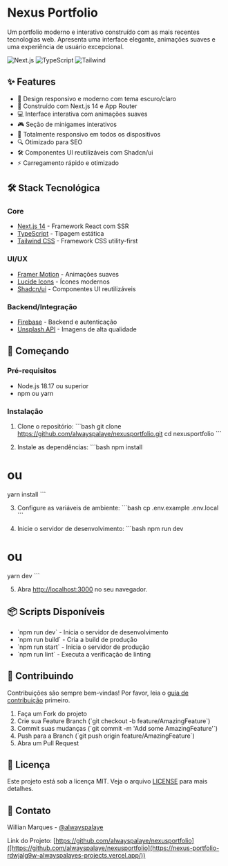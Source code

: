 # Nexus Portfolio

Um portfolio moderno e interativo construído com as mais recentes tecnologias web. Apresenta uma interface elegante, animações suaves e uma experiência de usuário excepcional.

![Next.js](https://img.shields.io/badge/Next.js-14-black)
![TypeScript](https://img.shields.io/badge/TypeScript-5-blue)
![Tailwind](https://img.shields.io/badge/Tailwind-3-38bdf8)

## ✨ Features

- 🎨 Design responsivo e moderno com tema escuro/claro
- 🚀 Construído com Next.js 14 e App Router
- 💻 Interface interativa com animações suaves
- 🎮 Seção de minigames interativos
- 📱 Totalmente responsivo em todos os dispositivos
- 🔍 Otimizado para SEO
- 🛠️ Componentes UI reutilizáveis com Shadcn/ui
- ⚡ Carregamento rápido e otimizado

## 🛠️ Stack Tecnológica

### Core
- [Next.js 14](https://nextjs.org/) - Framework React com SSR
- [TypeScript](https://www.typescriptlang.org/) - Tipagem estática
- [Tailwind CSS](https://tailwindcss.com/) - Framework CSS utility-first

### UI/UX
- [Framer Motion](https://www.framer.com/motion/) - Animações suaves
- [Lucide Icons](https://lucide.dev/) - Ícones modernos
- [Shadcn/ui](https://ui.shadcn.com/) - Componentes UI reutilizáveis

### Backend/Integração
- [Firebase](https://firebase.google.com/) - Backend e autenticação
- [Unsplash API](https://unsplash.com/developers) - Imagens de alta qualidade

## 🚀 Começando

### Pré-requisitos
- Node.js 18.17 ou superior
- npm ou yarn

### Instalação

1. Clone o repositório:
\`\`\`bash
git clone https://github.com/alwayspalaye/nexusportfolio.git
cd nexusportfolio
\`\`\`

2. Instale as dependências:
\`\`\`bash
npm install
# ou
yarn install
\`\`\`

3. Configure as variáveis de ambiente:
\`\`\`bash
cp .env.example .env.local
\`\`\`

4. Inicie o servidor de desenvolvimento:
\`\`\`bash
npm run dev
# ou
yarn dev
\`\`\`

5. Abra [http://localhost:3000](http://localhost:3000) no seu navegador.

## 📦 Scripts Disponíveis

- \`npm run dev\` - Inicia o servidor de desenvolvimento
- \`npm run build\` - Cria a build de produção
- \`npm run start\` - Inicia o servidor de produção
- \`npm run lint\` - Executa a verificação de linting

## 🤝 Contribuindo

Contribuições são sempre bem-vindas! Por favor, leia o [guia de contribuição](CONTRIBUTING.md) primeiro.

1. Faça um Fork do projeto
2. Crie sua Feature Branch (\`git checkout -b feature/AmazingFeature\`)
3. Commit suas mudanças (\`git commit -m 'Add some AmazingFeature'\`)
4. Push para a Branch (\`git push origin feature/AmazingFeature\`)
5. Abra um Pull Request

## 📝 Licença

Este projeto está sob a licença MIT. Veja o arquivo [LICENSE](LICENSE) para mais detalhes.

## 📧 Contato

Willian Marques - [@alwayspalaye](https://www.linkedin.com/in/marqueswillian/)

Link do Projeto: [https://github.com/alwayspalaye/nexusportfolio]([https://github.com/alwayspalaye/nexusportfolio](https://nexus-portfolio-rdwjalg9w-alwayspalayes-projects.vercel.app/))
